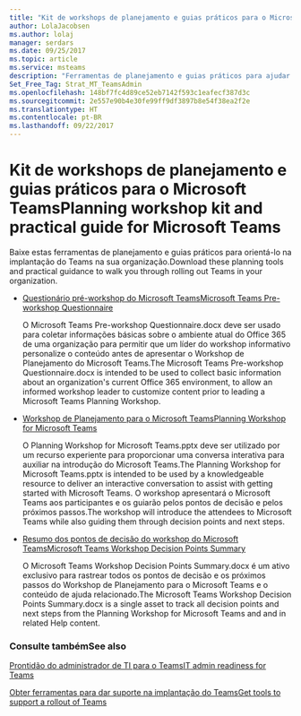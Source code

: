 ```yaml
---
title: "Kit de workshops de planejamento e guias práticos para o Microsoft Teams"
author: LolaJacobsen
ms.author: lolaj
manager: serdars
ms.date: 09/25/2017
ms.topic: article
ms.service: msteams
description: "Ferramentas de planejamento e guias práticos para ajudar um administrador na introdução do Microsoft Teams."
Set_Free_Tag: Strat_MT_TeamsAdmin
ms.openlocfilehash: 148bf7fc4d89ce52eb7142f593c1eafecf387d3c
ms.sourcegitcommit: 2e557e90b4e30fe99ff9df3897b8e54f38ea2f2e
ms.translationtype: HT
ms.contentlocale: pt-BR
ms.lasthandoff: 09/22/2017
---
```

<a name="planning-workshop-kit-and-practical-guide-for-microsoft-teams"></a><span data-ttu-id="22386-103">Kit de workshops de planejamento e guias práticos para o Microsoft Teams</span><span class="sxs-lookup"><span data-stu-id="22386-103">Planning workshop kit and practical guide for Microsoft Teams</span></span>
=============================================================

<span data-ttu-id="22386-104">Baixe estas ferramentas de planejamento e guias práticos para orientá-lo na implantação do Teams na sua organização.</span><span class="sxs-lookup"><span data-stu-id="22386-104">Download these planning tools and practical guidance to walk you through rolling out Teams in your organization.</span></span>

- [<span data-ttu-id="22386-105">Questionário pré-workshop do Microsoft Teams</span><span class="sxs-lookup"><span data-stu-id="22386-105">Microsoft Teams Pre-workshop Questionnaire</span></span>](https://www.microsoft.com/en-us/download/55975)
    
    <span data-ttu-id="22386-106">O Microsoft Teams Pre-workshop Questionnaire.docx deve ser usado para coletar informações básicas sobre o ambiente atual do Office 365 de uma organização para permitir que um líder do workshop informativo personalize o conteúdo antes de apresentar o Workshop de Planejamento do Microsoft Teams.</span><span class="sxs-lookup"><span data-stu-id="22386-106">The Microsoft Teams Pre-workshop Questionnaire.docx is intended to be used to collect basic information about an organization's current Office 365 environment, to allow an informed workshop leader to customize content prior to leading a Microsoft Teams Planning Workshop.</span></span>

- [<span data-ttu-id="22386-107">Workshop de Planejamento para o Microsoft Teams</span><span class="sxs-lookup"><span data-stu-id="22386-107">Planning Workshop for Microsoft Teams</span></span>](https://www.microsoft.com/en-us/download/55982) 
    
    <span data-ttu-id="22386-108">O Planning Workshop for Microsoft Teams.pptx deve ser utilizado por um recurso experiente para proporcionar uma conversa interativa para auxiliar na introdução do Microsoft Teams.</span><span class="sxs-lookup"><span data-stu-id="22386-108">The Planning Workshop for Microsoft Teams.pptx is intended to be used by a knowledgeable resource to deliver an interactive conversation to assist with getting started with Microsoft Teams.</span></span> <span data-ttu-id="22386-109">O workshop apresentará o Microsoft Teams aos participantes e os guiarão pelos pontos de decisão e pelos próximos passos.</span><span class="sxs-lookup"><span data-stu-id="22386-109">The workshop will introduce the attendees to Microsoft Teams while also guiding them through decision points and next steps.</span></span>

- [<span data-ttu-id="22386-110">Resumo dos pontos de decisão do workshop do Microsoft Teams</span><span class="sxs-lookup"><span data-stu-id="22386-110">Microsoft Teams Workshop Decision Points Summary</span></span>](https://www.microsoft.com/en-us/download/55981)
    
    <span data-ttu-id="22386-111">O Microsoft Teams Workshop Decision Points Summary.docx é um ativo exclusivo para rastrear todos os pontos de decisão e os próximos passos do Workshop de Planejamento para o Microsoft Teams e o conteúdo de ajuda relacionado.</span><span class="sxs-lookup"><span data-stu-id="22386-111">The Microsoft Teams Workshop Decision Points Summary.docx is a single asset to track all decision points and next steps from the Planning Workshop for Microsoft Teams and and in related Help content.</span></span>

### <a name="see-also"></a><span data-ttu-id="22386-112">Consulte também</span><span class="sxs-lookup"><span data-stu-id="22386-112">See also</span></span>

[<span data-ttu-id="22386-113">Prontidão do administrador de TI para o Teams</span><span class="sxs-lookup"><span data-stu-id="22386-113">IT admin readiness for Teams</span></span>](ITAdmin-readiness.md)

[<span data-ttu-id="22386-114">Obter ferramentas para dar suporte na implantação do Teams</span><span class="sxs-lookup"><span data-stu-id="22386-114">Get tools to support a rollout of Teams</span></span>](rollout-tools.md)



